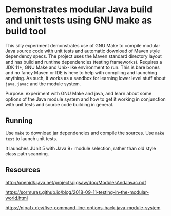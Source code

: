 # Demonstrates modular Java build and unit tests using GNU make as build tool

This silly experiment demonstrates use of GNU Make to compile modular Java
source code with unit tests and automatic download of Maven style dependency
specs. The project uses the Maven standard directory layout and has build and
runtime dependencies (testing frameworks). Requires a JDK 11+, GNU Make and
Unix-like environment to run. This is bare bones and no fancy Maven or IDE is
here to help with compiling and launching anything. As such, it works as a
sandbox for learning lower level stuff about `java`, `javac` and the module
system.

Purpose: experiment with GNU Make and java, and learn about some options of the
Java module system and how to get it working in conjunction with unit tests and
source code building in general.

## Running

Use `make` to download jar dependencies and compile the sources.
Use `make test` to launch unit tests.

It launches JUnit 5 with Java 9+ module selection, rather than old style class
path scanning.


## Resources

http://openjdk.java.net/projects/jigsaw/doc/ModulesAndJavac.pdf

https://sormuras.github.io/blog/2018-09-11-testing-in-the-modular-world.html

https://nipafx.dev/five-command-line-options-hack-java-module-system

